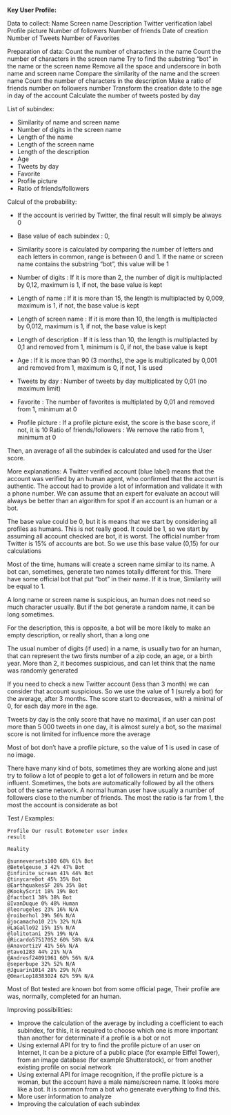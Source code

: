**Key User Profile:**

Data to collect:
Name
Screen name
Description
Twitter verification label
Profile picture
Number of followers
Number of friends
Date of creation
Number of Tweets
Number of Favorites

Preparation of data:
Count the number of characters in the name
Count the number of characters in the screen name
Try to find the substring “bot” in the name or the screen name
Remove all the space and underscore in both name and screen name
Compare the similarity of the name and the screen name
Count the number of characters in the description
Make a ratio of friends number on followers number
Transform the creation date to the age in day of the account
Calculate the number of tweets posted by day

List of subindex:

- Similarity of name and screen name
- Number of digits in the screen name
- Length of the name
- Length of the screen name
- Length of the description
- Age
- Tweets by day
- Favorite
- Profile picture
- Ratio of friends/followers

Calcul of the probability:

- If the account is veriried by Twitter, the final result will simply be always 0
- Base value of each subindex : 0,
- Similarity score is calculated by comparing the number of letters and each letters in common,
range is between 0 and 1. If the name or screen name contains the substring “bot”, this value will be
1
- Number of digits : If it is more than 2, the number of digit is multiplacted by 0,12, maximum is 1,
if not, the base value is kept
- Length of name : If it is more than 15, the length is multiplacted by 0,009, maximum is 1, if not,
the base value is kept
- Length of screen name : If it is more than 10, the length is multiplacted by 0,012, maximum is 1, if
not, the base value is kept
- Length of description : If it is less than 10, the length is multiplacted by 0,1 and removed from 1,
minimum is 0, if not, the base value is kept


- Age : If it is more than 90 (3 months), the age is multiplicated by 0,001 and removed from 1,
maximum is 0, if not, 1 is used
- Tweets by day : Number of tweets by day multiplicated by 0,01 (no maximum limit)
- Favorite : The number of favorites is multiplated by 0,01 and removed from 1, minimum at 0
- Profile picture : If a profile picture exist, the score is the base score, if not, it is 10
Ratio of friends/followers : We remove the ratio from 1, minimum at 0

Then, an average of all the subindex is calculated and used for the User score.

More explanations:
A Twitter verified account (blue label) means that the account was verified by an human agent, who
confirmed that the account is authentic. The accout had to provide a lot of information and validate
it with a phone number. We can assume that an expert for evaluate an accout will always be better
than an algorithm for spot if an account is an human or a bot.

The base value could be 0, but it is means that we start by considering all profiles as humans. This
is not really good. It could be 1, so we start by assuming all account checked are bot, it is worst.
The official number from Twitter is 15% of accounts are bot. So we use this base value (0,15) for
our calculations

Most of the time, humans will create a screen name similar to its name. A bot can, sometimes,
generate two names totally different for this. There have some official bot that put “bot” in their
name. If it is true, Similarity will be equal to 1.

A long name or screen name is suspicious, an human does not need so much character usually. But
if the bot generate a random name, it can be long sometimes.

For the description, this is opposite, a bot will be more likely to make an empty description, or
really short, than a long one

The usual number of digits (if used) in a name, is usually two for an human, that can represent the
two firsts number of a zip code, an age, or a birth year. More than 2, it becomes suspicious, and can
let think that the name was randomly generated

If you need to check a new Twitter account (less than 3 month) we can consider that account
suspicious. So we use the value of 1 (surely a bot) for the average, after 3 months. The score start to
decreases, with a minimal of 0, for each day more in the age.

Tweets by day is the only score that have no maximal, if an user can post more than 5 000 tweets in
one day, it is almost surely a bot, so the maximal score is not limited for influence more the average

Most of bot don’t have a profile picture, so the value of 1 is used in case of no image.

There have many kind of bots, sometimes they are working alone and just try to follow a lot of
people to get a lot of followers in return and be more influent. Sometimes, the bots are
automatically followed by all the others bot of the same network. A normal human user have
usually a number of followers close to the number of friends. The most the ratio is far from 1, the
most the account is considerate as bot


Test / Examples:

```
Profile Our result Botometer user index
result
```
```
Reality
```
```
@sunneversets100 68% 61% Bot
@Betelgeuse_3 42% 47% Bot
@infinite_scream 41% 44% Bot
@tinycarebot 45% 35% Bot
@EarthquakesSF 28% 35% Bot
@KookyScrit 18% 19% Bot
@factbot1 38% 38% Bot
@IvanDuque 0% 48% Human
@leorugeles 23% 16% N/A
@roiberhol 39% 56% N/A
@jocamacho10 21% 32% N/A
@LaGallo92 15% 15% N/A
@lolitotani 25% 19% N/A
@Ricardo57517052 60% 58% N/A
@AnavortizV 41% 56% N/A
@tavo1283 44% 21% N/A
@Andresf24091961 60% 56% N/A
@seperbupe 32% 52% N/A
@Jguarin1014 28% 29% N/A
@OmarLop18383024 62% 59% N/A
```
Most of Bot tested are known bot from some official page, Their profile are was, normally,
completed for an human.

Improving possibilities:

- Improve the calculation of the average by including a coefficient to each subindex, for this, it is
required to choose which one is more important than another for determinate if a profile is a bot or
not
- Using external API for try to find the profile picture of an user on Internet, It can be a picture of a
public place (for example Eiffel Tower), from an image database (for example Shutterstock), or
from another existing profile on social network
- Using external API for image recognition, if the profile picture is a woman, but the account have a
male name/screen name. It looks more like a bot. It is common from a bot who generate everything
to find this.
- More user information to analyze
- Improving the calculation of each subindex
